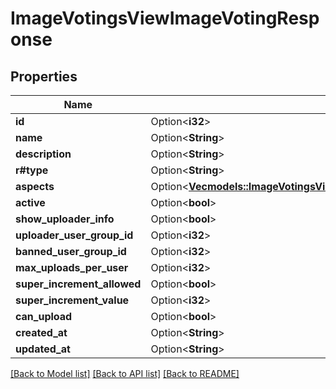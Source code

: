 # ImageVotingsViewImageVotingResponse

## Properties

Name | Type | Description | Notes
------------ | ------------- | ------------- | -------------
**id** | Option<**i32**> |  | [optional]
**name** | Option<**String**> |  | [optional]
**description** | Option<**String**> |  | [optional]
**r#type** | Option<**String**> |  | [optional]
**aspects** | Option<[**Vec<models::ImageVotingsViewImageVotingResponseImageVotingAspect>**](ImageVotingsViewImageVotingResponseImageVotingAspect.md)> |  | [optional]
**active** | Option<**bool**> |  | [optional]
**show_uploader_info** | Option<**bool**> |  | [optional]
**uploader_user_group_id** | Option<**i32**> |  | [optional]
**banned_user_group_id** | Option<**i32**> |  | [optional]
**max_uploads_per_user** | Option<**i32**> |  | [optional]
**super_increment_allowed** | Option<**bool**> |  | [optional]
**super_increment_value** | Option<**i32**> |  | [optional]
**can_upload** | Option<**bool**> |  | [optional]
**created_at** | Option<**String**> |  | [optional]
**updated_at** | Option<**String**> |  | [optional]

[[Back to Model list]](../README.md#documentation-for-models) [[Back to API list]](../README.md#documentation-for-api-endpoints) [[Back to README]](../README.md)


